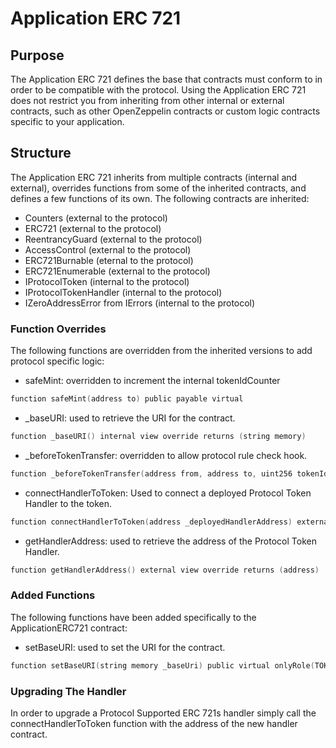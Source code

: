 #  Application ERC 721

## Purpose

The Application ERC 721 defines the base that contracts must conform to in order to be compatible with the protocol. Using the Application ERC 721 does not restrict you from inheriting from other internal or external contracts, such as other OpenZeppelin contracts or custom logic contracts specific to your application.

## Structure

The Application ERC 721 inherits from multiple contracts (internal and external), overrides functions from some of the inherited contracts, and defines a few functions of its own. The following contracts are inherited:
- Counters (external to the protocol)
- ERC721 (external to the protocol)
- ReentrancyGuard (external to the protocol)
- AccessControl (external to the protocol)
- ERC721Burnable (eternal to the protocol)
- ERC721Enumerable (external to the protocol)
- IProtocolToken (internal to the protocol)
- IProtocolTokenHandler (internal to the protocol)
- IZeroAddressError from IErrors (internal to the protocol)

### Function Overrides 

The following functions are overridden from the inherited versions to add protocol specific logic:

- safeMint: overridden to increment the internal tokenIdCounter

```c
function safeMint(address to) public payable virtual
```

- _baseURI: used to retrieve the URI for the contract.

```c
function _baseURI() internal view override returns (string memory)
```

- _beforeTokenTransfer: overridden to allow protocol rule check hook.

```c
function _beforeTokenTransfer(address from, address to, uint256 tokenId, uint256 batchSize) internal nonReentrant override
```

- connectHandlerToToken: Used to connect a deployed Protocol Token Handler to the token.

```c
function connectHandlerToToken(address _deployedHandlerAddress) external override onlyRole(TOKEN_ADMIN_ROLE)
```

- getHandlerAddress: used to retrieve the address of the Protocol Token Handler.

```c
function getHandlerAddress() external view override returns (address)
```

### Added Functions
The following functions have been added specifically to the ApplicationERC721 contract:

- setBaseURI: used to set the URI for the contract.

```c
function setBaseURI(string memory _baseUri) public virtual onlyRole(TOKEN_ADMIN_ROLE)
```

### Upgrading The Handler

In order to upgrade a Protocol Supported ERC 721s handler simply call the connectHandlerToToken function with the address of the new handler contract. 